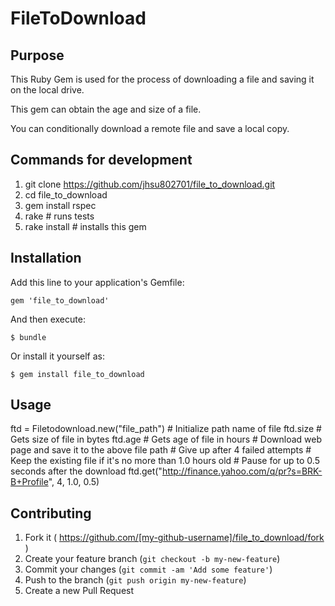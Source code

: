 # FileToDownload

## Purpose
This Ruby Gem is used for the process of downloading a file and saving it on the local drive.

This gem can obtain the age and size of a file.

You can conditionally download a remote file and save a local copy.  

## Commands for development
1. git clone https://github.com/jhsu802701/file_to_download.git
2. cd file_to_download
3. gem install rspec
4. rake # runs tests
5. rake install # installs this gem

## Installation

Add this line to your application's Gemfile:

    gem 'file_to_download'

And then execute:

    $ bundle

Or install it yourself as:

    $ gem install file_to_download

## Usage

ftd = Filetodownload.new("file_path") # Initialize path name of file
ftd.size &#35; Gets size of file in bytes
ftd.age &#35; Gets age of file in hours
&#35; Download web page and save it to the above file path
&#35; Give up after 4 failed attempts
&#35; Keep the existing file if it's no more than 1.0 hours old
&#35; Pause for up to 0.5 seconds after the download
ftd.get("http://finance.yahoo.com/q/pr?s=BRK-B+Profile", 4, 1.0, 0.5)

## Contributing

1. Fork it ( https://github.com/[my-github-username]/file_to_download/fork )
2. Create your feature branch (`git checkout -b my-new-feature`)
3. Commit your changes (`git commit -am 'Add some feature'`)
4. Push to the branch (`git push origin my-new-feature`)
5. Create a new Pull Request
